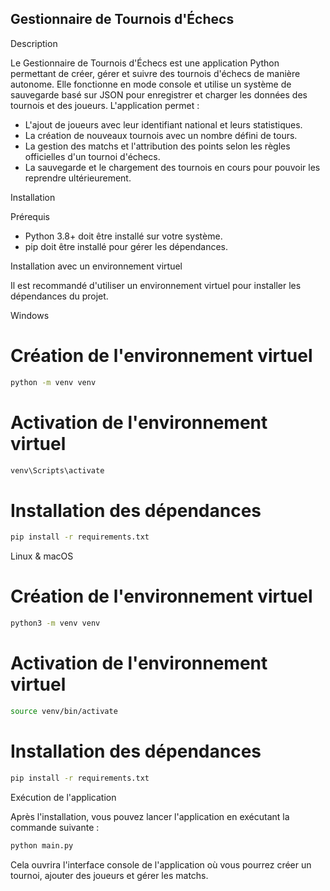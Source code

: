 
## Gestionnaire de Tournois d'Échecs

Description

Le Gestionnaire de Tournois d'Échecs est une application Python permettant de créer, gérer et suivre des tournois d'échecs de manière autonome. Elle fonctionne en mode console et utilise un système de sauvegarde basé sur JSON pour enregistrer et charger les données des tournois et des joueurs. L'application permet :

- L'ajout de joueurs avec leur identifiant national et leurs statistiques.
- La création de nouveaux tournois avec un nombre défini de tours.
- La gestion des matchs et l'attribution des points selon les règles officielles d'un tournoi d'échecs.
- La sauvegarde et le chargement des tournois en cours pour pouvoir les reprendre ultérieurement.

Installation

Prérequis
- Python 3.8+ doit être installé sur votre système.
- pip doit être installé pour gérer les dépendances.

Installation avec un environnement virtuel

Il est recommandé d'utiliser un environnement virtuel pour installer les dépendances du projet.

Windows

# Création de l'environnement virtuel
 ```bash
python -m venv venv
 ```
# Activation de l'environnement virtuel
 ```bash
venv\Scripts\activate
 ```
# Installation des dépendances
 ```bash
pip install -r requirements.txt
 ```
Linux & macOS

# Création de l'environnement virtuel
 ```bash
python3 -m venv venv
 ```
# Activation de l'environnement virtuel
 ```bash
source venv/bin/activate
 ```
# Installation des dépendances
 ```bash
pip install -r requirements.txt
 ```
Exécution de l'application

Après l'installation, vous pouvez lancer l'application en exécutant la commande suivante :
 ```bash
python main.py
 ```
Cela ouvrira l'interface console de l'application où vous pourrez créer un tournoi, ajouter des joueurs et gérer les matchs.
